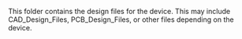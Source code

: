 <!--- Open Source Assistive Technology Template: GitHub Design Files Readme Version 1.2 (2025-Feb-04)  --->

This folder contains the design files for the device. This may include CAD_Design_Files, PCB_Design_Files, or other files depending on the device.